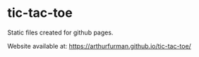 # tic-tac-toe
Static files created for github pages.

Website available at: https://arthurfurman.github.io/tic-tac-toe/
